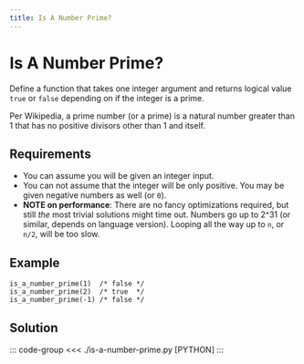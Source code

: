 ```yaml
---
title: Is A Number Prime?
---
```


# Is A Number Prime?

Define a function that takes one integer argument and returns logical value `true` or `false` depending on if the integer is a prime.

Per Wikipedia, a prime number (or a prime) is a natural number greater than 1 that has no positive divisors other than 1 and itself.

## Requirements

- You can assume you will be given an integer input.
- You can not assume that the integer will be only positive. You may be given negative numbers as well (or `0`).
- **NOTE on performance**: There are no fancy optimizations required, but still _the_ most trivial solutions might time out. Numbers go up to 2^31 (or similar, depends on language version). Looping all the way up to `n`, or `n/2`, will be too slow.

## Example

```:no-line-numbers
is_a_number_prime(1)  /* false */
is_a_number_prime(2)  /* true  */
is_a_number_prime(-1) /* false */
```

## Solution

::: code-group
<<< ./is-a-number-prime.py [PYTHON]
:::
